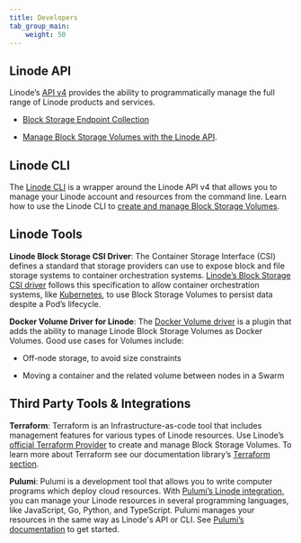 ```yaml
---
title: Developers
tab_group_main:
    weight: 50
---
```


## Linode API

Linode’s [API v4](/docs/api) provides the ability to programmatically manage the full range of Linode products and services.

- [Block Storage Endpoint Collection](/docs/api/volumes/)

- [Manage Block Storage Volumes with the Linode API](/docs/platform/api/create-block-storage-volumes-with-the-linode-api/).

## Linode CLI

The [Linode CLI](https://github.com/linode/linode-cli) is a wrapper around the Linode API v4 that allows you to manage your Linode account and resources from the command line. Learn how to use the Linode CLI to [create and manage Block Storage Volumes](/docs/platform/api/linode-cli/#block-storage-volumes).

## Linode Tools

**Linode Block Storage CSI Driver**: The Container Storage Interface (CSI) defines a standard that storage providers can use to expose block and file storage systems to container orchestration systems. [Linode’s Block Storage CSI driver](https://github.com/linode/linode-blockstorage-csi-driver) follows this specification to allow container orchestration systems, like [Kubernetes](https://www.linode.com/products/kubernetes/), to use Block Storage Volumes to persist data despite a Pod’s lifecycle.

**Docker Volume Driver for Linode**: The [Docker Volume driver](https://github.com/linode/docker-volume-linode) is a plugin that adds the ability to manage Linode Block Storage Volumes as Docker Volumes. Good use cases for Volumes include:

- Off-node storage, to avoid size constraints

- Moving a container and the related volume between nodes in a Swarm

## Third Party Tools & Integrations

**Terraform**: Terraform is an Infrastructure-as-code tool that includes management features for various types of Linode resources. Use Linode’s [official Terraform Provider](https://www.terraform.io/docs/providers/linode/r/volume.html) to create and manage Block Storage Volumes. To learn more about Terraform see our documentation library’s [Terraform section](/docs/applications/configuration-management/terraform/).

**Pulumi**: Pulumi is a development tool that allows you to write computer programs which deploy cloud resources. With [Pulumi’s Linode integration](https://github.com/pulumi/pulumi-linode), you can manage your Linode resources in several programming languages, like JavaScript, Go, Python, and TypeScript. Pulumi manages your resources in the same way as Linode's API or CLI. See [Pulumi’s documentation](https://www.pulumi.com/docs/intro/cloud-providers/linode/) to get started.
